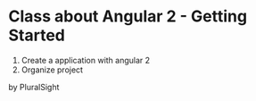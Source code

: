 # Class about Angular 2 - Getting Started
1. Create a application with angular 2
1. Organize project

by PluralSight
